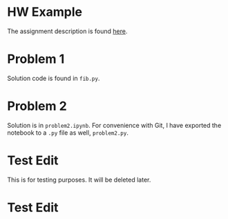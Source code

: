 # HW Example

The assignment description is found [here](https://github.com/jmbejara/comp-econ-sp18/tree/master/HW/hw-example).

# Problem 1

Solution code is found in `fib.py`.

# Problem 2

Solution is in `problem2.ipynb`. For convenience with Git, I have exported the notebook to a `.py` file
as well, `problem2.py`.


# Test Edit

This is for testing purposes. It will be deleted later.


# Test Edit